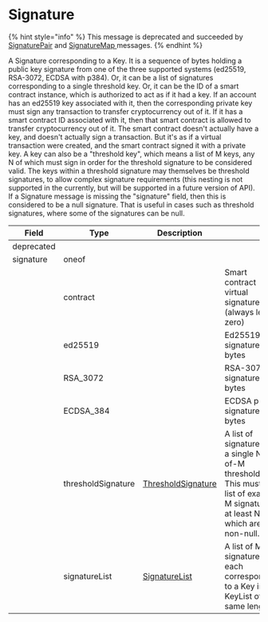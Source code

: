 # Signature

{% hint style="info" %}
This message is deprecated and succeeded by [SignaturePair](signature-pair.md) and [SignatureMap ](signaturemap.md)messages.
{% endhint %}

A Signature corresponding to a Key. It is a sequence of bytes holding a public key signature from one of the three supported systems (ed25519, RSA-3072, ECDSA with p384). Or, it can be a list of signatures corresponding to a single threshold key. Or, it can be the ID of a smart contract instance, which is authorized to act as if it had a key. If an account has an ed25519 key associated with it, then the corresponding private key must sign any transaction to transfer cryptocurrency out of it. If it has a smart contract ID associated with it, then that smart contract is allowed to transfer cryptocurrency out of it. The smart contract doesn't actually have a key, and doesn't actually sign a transaction. But it's as if a virtual transaction were created, and the smart contract signed it with a private key. A key can also be a "threshold key", which means a list of M keys, any N of which must sign in order for the threshold signature to be considered valid. The keys within a threshold signature may themselves be threshold signatures, to allow complex signature requirements (this nesting is not supported in the currently, but will be supported in a future version of API). If a Signature message is missing the "signature" field, then this is considered to be a null signature. That is useful in cases such as threshold signatures, where some of the signatures can be null.

| Field      | Type               | Description                                   | ​                                                                                                                                      |
| ---------- | ------------------ | --------------------------------------------- | -------------------------------------------------------------------------------------------------------------------------------------- |
| deprecated | ​                  | ​                                             | ​                                                                                                                                      |
| signature  | oneof              | ​                                             | ​                                                                                                                                      |
| ​          | contract           | ​                                             | Smart contract virtual signature (always length zero)                                                                                  |
| ​          | ed25519            | ​                                             | Ed25519 signature bytes                                                                                                                |
| ​          | RSA\_3072          | ​                                             | RSA-3072 signature bytes                                                                                                               |
| ​          | ECDSA\_384         | ​                                             | ECDSA p-384 signature bytes                                                                                                            |
| ​          | thresholdSignature | ​[ThresholdSignature](thresholdsignature.md)​ | A list of signatures for a single N-of-M threshold Key. This must be a list of exactly M signatures, at least N of which are non-null. |
| ​          | signatureList      | ​[SignatureList](signature-list.md)​          | A list of M signatures, each corresponding to a Key in a KeyList of the same length.                                                   |

#### &#x20; <a href="#undefined" id="undefined"></a>
